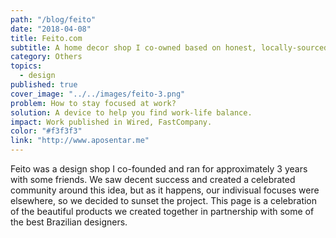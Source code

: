 ```yaml
---
path: "/blog/feito"
date: "2018-04-08"
title: Feito.com
subtitle: A home decor shop I co-owned based on honest, locally-sourced design
category: Others
topics:
  - design
published: true
cover_image: "../../images/feito-3.png"
problem: How to stay focused at work?
solution: A device to help you find work-life balance.
impact: Work published in Wired, FastCompany.
color: "#f3f3f3"
link: "http://www.aposentar.me"
---
```


Feito was a design shop I co-founded and ran for approximately 3 years with some friends. We saw decent success and created a celebrated community around this idea, but as it happens, our indivisual focuses were elsewhere, so we decided to sunset the project. This page is a celebration of the beautiful products we created together in partnership with some of the best Brazilian designers.  